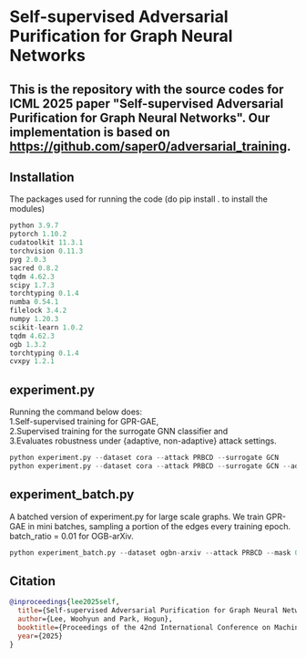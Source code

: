 # Self-supervised Adversarial Purification for Graph Neural Networks
This is the repository with the source codes for ICML 2025 paper "Self-supervised Adversarial Purification for Graph Neural Networks".
Our implementation is based on https://github.com/saper0/adversarial_training.
---

## Installation
The packages used for running the code (do pip install . to install the modules)
```python
python 3.9.7
pytorch 1.10.2
cudatoolkit 11.3.1
torchvision 0.11.3
pyg 2.0.3
sacred 0.8.2
tqdm 4.62.3
scipy 1.7.3
torchtyping 0.1.4
numba 0.54.1
filelock 3.4.2
numpy 1.20.3
scikit-learn 1.0.2
tqdm 4.62.3
ogb 1.3.2
torchtyping 0.1.4
cvxpy 1.2.1
```

## experiment.py
Running the command below does: \
1.Self-supervised training for GPR-GAE, \
2.Supervised training for the surrogate GNN classifier and \
3.Evaluates robustness under {adaptive, non-adaptive} attack settings.

```python
python experiment.py --dataset cora --attack PRBCD --surrogate GCN
python experiment.py --dataset cora --attack PRBCD --surrogate GCN --adaptive
```

## experiment_batch.py
A batched version of experiment.py for large scale graphs. We train GPR-GAE in mini batches, sampling a portion of the edges every training epoch. batch_ratio = 0.01 for OGB-arXiv. 

```python
python experiment_batch.py --dataset ogbn-arxiv --attack PRBCD --mask 0.5 --batch_ratio 0.01 --surrogate GCN
```

## Citation

```bibtex
@inproceedings{lee2025self,
  title={Self-supervised Adversarial Purification for Graph Neural Networks},
  author={Lee, Woohyun and Park, Hogun},
  booktitle={Proceedings of the 42nd International Conference on Machine Learning},
  year={2025}
}

